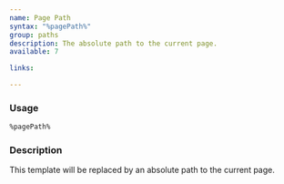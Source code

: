 ```yaml
---
name: Page Path
syntax: "%pagePath%"
group: paths
description: The absolute path to the current page.
available: 7

links:

---
```




### Usage

```html
%pagePath%
```



### Description

This template will be replaced by an absolute path to the current page.
